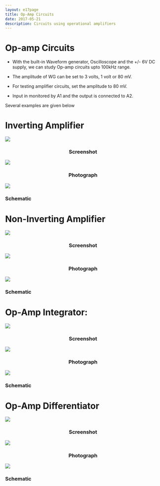 ```yaml
---
layout: e17page
title: Op-Amp Circuits
date: 2017-05-21
description: Circuits using operational amplifiers
---
```


Op-amp Circuits
===============

- With the built-in Waveform generator, Oscilloscope and the +/- 6V DC supply,
we can study Op-amp circuits upto 100kHz range. 

- The amplitude of WG can be set to 3 volts, 1 volt or 80 mV.

- For testing amplifier circuits, set the amplitude to 80 mV.

- Input in monitored by A1 and the output is connected to A2.

Several examples are given below


Inverting Amplifier
===================

<div class="row" >
	<div class=" col-xs-12 col-sm-6 col-md-6">
		<img class="img-responsive" style="bottom:0px;" src="images/screenshots/opamp-inv.png">
		<h3 style="text-align:center;">Screenshot</h3>
	</div>		
	<div class=" col-xs-12 col-sm-6 col-md-6">
		<img class="img-responsive" style="bottom:0px;" src="images/photographs/opamp-inv.jpg">
		<h3 style="text-align:center;">Photograph</h3>
	</div>		
</div>

<div class="row" >
	<div >
		<img class="img-responsive" style="bottom:0px; max-width:400px" src="images/schematics/opamp-inv.svg">
		<h3 >Schematic</h3>
	</div>		
</div>


Non-Inverting Amplifier
=======================


<div class="row" >
	<div class=" col-xs-12 col-sm-6 col-md-6">
		<img class="img-responsive" style="bottom:0px;" src="images/screenshots/opamp-noninv.png">
		<h3 style="text-align:center;">Screenshot</h3>
	</div>		
	<div class=" col-xs-12 col-sm-6 col-md-6">
		<img class="img-responsive" style="bottom:0px;" src="images/photographs/opamp-noninv.jpg">
		<h3 style="text-align:center;">Photograph</h3>
	</div>		
</div>

<div class="row" >
	<div >
		<img class="img-responsive" style="bottom:0px; max-width:400px" src="images/schematics/opamp-noninv.svg">
		<h3 >Schematic</h3>
	</div>		
</div>


Op-Amp Integrator:
=======================

<div class="row" >
	<div class=" col-xs-12 col-sm-6 col-md-6">
		<img class="img-responsive" style="bottom:0px;" src="images/screenshots/opamp-int.png">
		<h3 style="text-align:center;">Screenshot</h3>
	</div>		
	<div class=" col-xs-12 col-sm-6 col-md-6">
		<img class="img-responsive" style="bottom:0px;" src="images/photographs/opamp-int.jpg">
		<h3 style="text-align:center;">Photograph</h3>
	</div>		
</div>

<div class="row" >
	<div >
		<img class="img-responsive" style="bottom:0px; max-width:400px" src="images/schematics/opamp-int.svg">
		<h3 >Schematic</h3>
	</div>		
</div>

Op-Amp Differentiator
=======================

<div class="row" >
	<div class=" col-xs-12 col-sm-6 col-md-6">
		<img class="img-responsive" style="bottom:0px;" src="images/screenshots/opamp-diff.png">
		<h3 style="text-align:center;">Screenshot</h3>
	</div>		
	<div class=" col-xs-12 col-sm-6 col-md-6">
		<img class="img-responsive" style="bottom:0px;" src="images/photographs/opamp-diff.jpg">
		<h3 style="text-align:center;">Photograph</h3>
	</div>		
</div>

<div class="row" >
	<div >
		<img class="img-responsive" style="bottom:0px; max-width:400px" src="images/schematics/opamp-diff.svg">
		<h3 >Schematic</h3>
	</div>		
</div>

